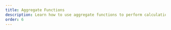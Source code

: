 ```yaml
---
title: Aggregate Functions
description: Learn how to use aggregate functions to perform calculations on a set of values.
order: 6
---
```

